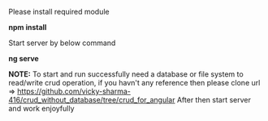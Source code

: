 Please install required module 

<b>npm install</b>

Start server by below command

<b>ng serve</b>

<b>NOTE:</b> To start and run successfully need a database or file system to read/write crud operation, if you havn't any reference then please clone url => https://github.com/vicky-sharma-416/crud_without_database/tree/crud_for_angular 
After then start server and work enjoyfully
